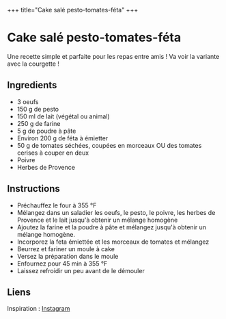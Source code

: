 +++
title="Cake salé pesto-tomates-féta"
+++

# Cake salé pesto-tomates-féta

Une recette simple et parfaite pour les repas entre amis !
Va voir la variante avec la courgette !

## Ingredients

- 3 oeufs
- 150 g de pesto
- 150 ml de lait (végétal ou animal)
- 250 g de farine
- 5 g de poudre à pâte
- Environ 200 g de féta à émietter
- 50 g de tomates séchées, coupées en morceaux OU des tomates cerises à couper en deux
- Poivre
- Herbes de Provence

## Instructions

- Préchauffez le four à 355 °F
- Mélangez dans un saladier les oeufs, le pesto, le poivre, les herbes de Provence et le lait jusqu'à obtenir un mélange homogène
- Ajoutez la farine et la poudre à pâte et mélangez jusqu'à obtenir un mélange homogène.
- Incorporez la feta émiettée et les morceaux de tomates et mélangez
- Beurrez et fariner un moule à cake
- Versez la préparation dans le moule
- Enfournez pour 45 min à 355 °F
- Laissez refroidir un peu avant de le démouler

## Liens

Inspiration : [Instagram](https://www.instagram.com/p/Cw_0JAgp1en/?utm_source=ig_web_copy_link)

